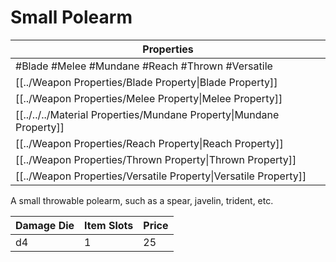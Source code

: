 # Small Polearm

| Properties                                                          |
| ------------------------------------------------------------------- |
| #Blade #Melee #Mundane #Reach #Thrown #Versatile                    |
| [[../Weapon Properties/Blade Property\|Blade Property]]             |
| [[../Weapon Properties/Melee Property\|Melee Property]]             |
| [[../../../Material Properties/Mundane Property\|Mundane Property]] |
| [[../Weapon Properties/Reach Property\|Reach Property]]             |
| [[../Weapon Properties/Thrown Property\|Thrown Property]]           |
| [[../Weapon Properties/Versatile Property\|Versatile Property]]     |
A small throwable polearm, such as a spear, javelin, trident, etc.

| Damage Die | Item Slots | Price |
| ---------- | ---------- | ----- |
| d4         | 1          | 25    |
